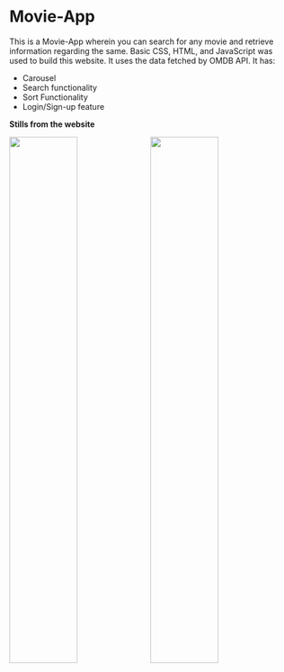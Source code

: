 # Movie-App
This is a Movie-App wherein you can search for any movie and retrieve information regarding the same. Basic CSS, HTML, and JavaScript was used to build this website. It uses the data fetched by OMDB API. It has:

<ul>
  <li>Carousel</li>
  <li>Search functionality</li>
  <li>Sort Functionality</li>
  <li>Login/Sign-up feature</li>
</ul>

<b> Stills from the website</b>
<div>
<img src="https://lh4.googleusercontent.com/WTnxgzuToehns_BazKbtNsOhWYCKS_2u7m5rVquv_lOHSRoFifZPVy8Wcw_boUBiKm0=w2400" width="49%">
<img src="https://lh6.googleusercontent.com/F1TAewVC0p9a5y1eAPYhOuS2gWD8Nv5WmerBfwxTV47IU3FL5WosyBsrIgCrOQkEeTA=w2400" width="49%">
</div>
